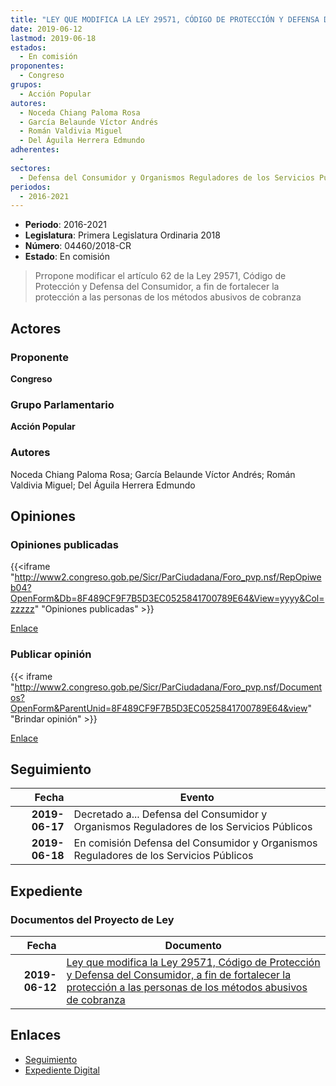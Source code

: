 ```yaml
---
title: "LEY QUE MODIFICA LA LEY 29571, CÓDIGO DE PROTECCIÓN Y DEFENSA DEL CONSUMIDOR, A FIN DE FORTALECER LA PROTECCIÓN A LAS PERSONAS DE LOS MÉTODOS ABUSIVOS DE COBRANZA"
date: 2019-06-12
lastmod: 2019-06-18
estados: 
  - En comisión
proponentes: 
  - Congreso
grupos: 
  - Acción Popular
autores: 
  - Noceda Chiang Paloma Rosa
  - García Belaunde Víctor Andrés
  - Román Valdivia Miguel
  - Del Águila Herrera Edmundo
adherentes: 
  - 
sectores: 
  - Defensa del Consumidor y Organismos Reguladores de los Servicios Públicos
periodos: 
  - 2016-2021
---
```


- **Periodo**: 2016-2021
- **Legislatura**: Primera Legislatura Ordinaria 2018
- **Número**: 04460/2018-CR
- **Estado**: En comisión

> Prropone modificar el artículo 62 de la Ley 29571, Código de Protección y Defensa del Consumidor, a fin de fortalecer la protección a las personas de los métodos abusivos de cobranza


## Actores

### Proponente

**Congreso**

### Grupo Parlamentario

**Acción Popular**

### Autores

Noceda Chiang Paloma Rosa; García Belaunde Víctor Andrés; Román Valdivia Miguel; Del Águila Herrera Edmundo


## Opiniones

### Opiniones publicadas

{{<iframe "http://www2.congreso.gob.pe/Sicr/ParCiudadana/Foro_pvp.nsf/RepOpiweb04?OpenForm&Db=8F489CF9F7B5D3EC0525841700789E64&View=yyyy&Col=zzzzz" "Opiniones publicadas" >}}

[Enlace](http://www2.congreso.gob.pe/Sicr/ParCiudadana/Foro_pvp.nsf/RepOpiweb04?OpenForm&Db=8F489CF9F7B5D3EC0525841700789E64&View=yyyy&Col=zzzzz)
### Publicar opinión

{{< iframe "http://www2.congreso.gob.pe/Sicr/ParCiudadana/Foro_pvp.nsf/Documentos?OpenForm&ParentUnid=8F489CF9F7B5D3EC0525841700789E64&view" "Brindar opinión" >}}

[Enlace](http://www2.congreso.gob.pe/Sicr/ParCiudadana/Foro_pvp.nsf/Documentos?OpenForm&ParentUnid=8F489CF9F7B5D3EC0525841700789E64&view)

## Seguimiento

| Fecha | Evento |
|------:|--------|
| **2019-06-17** | Decretado a... Defensa del Consumidor y Organismos Reguladores de los Servicios Públicos|
| **2019-06-18** | En comisión Defensa del Consumidor y Organismos Reguladores de los Servicios Públicos|


## Expediente


### Documentos del Proyecto de Ley

| Fecha | Documento |
|------:|--------|
| **2019-06-12** | [Ley que modifica la Ley 29571, Código de Protección y Defensa del Consumidor, a fin de fortalecer la protección a las personas de los métodos abusivos de cobranza](http://www.leyes.congreso.gob.pe/Documentos/2016_2021/Proyectos_de_Ley_y_de_Resoluciones_Legislativas/PL0446020190612.pdf) |

## Enlaces 

- [Seguimiento](http://www2.congreso.gob.pe/Sicr/TraDocEstProc/CLProLey2016.nsf/f7fff46988ca05b1052578e100829cc7/870447fa28d0a0ce05258417007f1805?OpenDocument)
- [Expediente Digital](http://www2.congreso.gob.pe/Sicr/TraDocEstProc/CLProLey2016.nsf/f7fff46988ca05b1052578e100829cc7/870447fa28d0a0ce05258417007f1805?OpenDocument&Click=05257FB7005EB655.eb71d0cf91d8294e05256cdf006b5706/$Body/0.1C6C)

